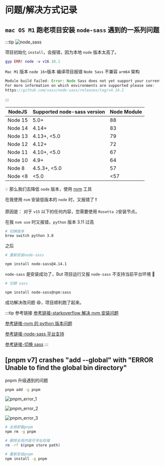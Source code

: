 # 问题/解决方式记录

## `mac OS M1` 跑老项目安装 `node-sass` 遇到的一系列问题

:::tip
![node_sass](https://steinsgate.oss-cn-hangzhou.aliyuncs.com/node_sass.png)

项目初始化 `install`，会报错，因为本地 `node` 版本太高了。

```lua
gyp ERR! node -v v16.18.1
```

`Mac M1` 版本 `node 16+`版本 编译项目报错 `Node Sass` 不兼容 `arm64` 架构

```js
Module build failed: Error: Node Sass does not yet support your current environment: OS X Unsupported architecture (arm64) with Unsupported runtime (93)
For more information on which environments are supported please see:
https://github.com/sass/node-sass/releases/tag/v4.14.1
```

:::

| NodeJS  | Supported node-sass version | Node Module |
| ------- | --------------------------- | ----------- |
| Node 15 | 5.0+                        | 88          |
| Node 14 | 4.14+                       | 83          |
| Node 13 | 4.13+, <5.0                 | 79          |
| Node 12 | 4.12+                       | 72          |
| Node 11 | 4.10+, <5.0                 | 67          |
| Node 10 | 4.9+                        | 64          |
| Node 8  | 4.5.3+, <5.0                | 57          |
| Node <8 | <5.0                        | <57         |

💡 那么我们去降低 `node` 版本，使用 [nvm](../utility/nvm.md) 工具

在我使用 `nvm` 安装低版本的 `node` 时，又报错了 ❗️

原因是： 对于 `v15` 以下的任何内容，您需要使用 `Rosetta 2`安装节点。

在我 `nvm use` 时又报错，`python` 版本 3.11 过高

```sh
# 切换版本
brew switch python 3.8
```

之后

```sh
# 重新安装node-sass

​​​​​​​npm install node-sass@4.14.1
```

`node-sass` 是安装成功了，But 项目运行又报 `node-sass` 不支持当前平台环境 💢

```sh
# 切换 sass

​​​​​​​npm install node-sass@npm:sass
```

成功解决改问题 😄，项目顺利跑了起来。

:::tip 参考链接
[参考链接-starkoverflow 解决 nvm 安装问题](https://stackoverflow.com/questions/67254339/nvm-install-node-fails-to-install-on-macos-big-sur-m1-chip)

[参考链接-nvm 的 python 版本问题](https://stackoverflow.com/questions/60038415/why-does-nvm-use-the-incorrect-version-of-python)

[参考链接-node-sass 平台支持](https://github.com/sass/node-sass/releases/tag/v4.14.1)

[参考链接-切换 sass](https://stackoverflow.com/questions/68095626/node-sass-with-apple-m1-big-sur-and-arm64)
:::

## [pnpm v7] crashes "add --global" with "ERROR  Unable to find the global bin directory"

pnpm 升级遇到的问题

```sh
pnpm add -g pnpm
```

![pnpm_error_1](https://steinsgate.oss-cn-hangzhou.aliyuncs.com/pnpm_error_1.png)

![pnpm_error_2](https://steinsgate.oss-cn-hangzhou.aliyuncs.com/pnpm_error_2.png)

![pnpm_error_3](https://steinsgate.oss-cn-hangzhou.aliyuncs.com/pnpm_error_3.png)

```sh
# 全局卸载pnpm
npm rm -g pnpm

# 删除全局内容可寻址存储
rm -rf $(pnpm store path)

# 重新安装pnpm
npm install -g pnpm
```
